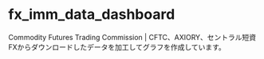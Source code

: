 # fx_imm_data_dashboard
Commodity Futures Trading Commission | CFTC、AXIORY、セントラル短資FXからダウンロードしたデータを加工してグラフを作成しています。
